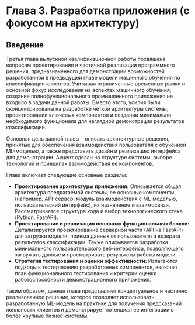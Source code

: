 # Глава 3. Разработка приложения (с фокусом на архитектуру)

## Введение

Третья глава выпускной квалификационной работы посвящена вопросам проектирования и частичной реализации программного решения, предназначенного для демонстрации возможностей разработанной в предыдущей главе модели машинного обучения по классификации клиентов. Учитывая ограниченные временные рамки и основной фокус исследования на аспектах машинного обучения, создание полнофункционального промышленного приложения не входило в задачи данной работы. Вместо этого, усилия были сконцентрированы на разработке четкой архитектуры системы, проектировании ключевых компонентов и создании минимально необходимого функционала для наглядной демонстрации результатов классификации.

Основная цель данной главы – описать архитектурные решения, принятые для обеспечения взаимодействия пользователя с обученной ML-моделью, а также представить дизайн и реализацию интерфейса для демонстрации. Акцент сделан на структуре системы, выборе технологий и принципах взаимодействия ее компонентов.

Глава включает следующие основные разделы:

*   **Проектирование архитектуры приложения:** Описывается общая архитектура предлагаемой системы, ее основные компоненты (например, API-сервер, модуль взаимодействия с ML-моделью, пользовательский интерфейс), их назначение и взаимосвязи. Рассматривается структура кода и выбор технологического стека (Python, FastAPI).
*   **Проектирование и реализация основных функциональных блоков:** Детализируется проектирование серверной части (API на FastAPI) для загрузки модели, приема данных от пользователя и возврата результатов классификации. Также описывается разработка минимального пользовательского веб-интерфейса, позволяющего загружать данные и просматривать результаты работы модели.
*   **Стратегия тестирования и оценки эффективности:** Излагаются подходы к тестированию разработанных компонентов, включая план функционального тестирования и критерии оценки работоспособности демонстрационного приложения.

Таким образом, данная глава представляет концептуальное и частично реализованное решение, которое позволяет использовать разработанную ML-модель на практике для получения предсказаний лояльности клиентов и демонстрирует потенциал ее интеграции в более крупные бизнес-системы. 